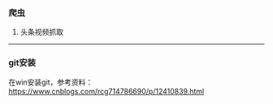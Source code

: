 ### 爬虫
1. 头条视频抓取  


<hr>

### git安装  
在win安装git，参考资料：https://www.cnblogs.com/rcg714786690/p/12410839.html
